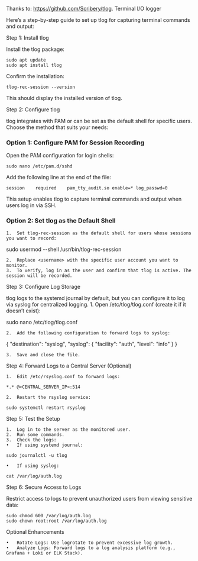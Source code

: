 Thanks to: https://github.com/Scribery/tlog.
Terminal I/O logger

Here’s a step-by-step guide to set up tlog for capturing terminal commands and output:

Step 1: Install tlog

Install the tlog package:

```
sudo apt update
sudo apt install tlog
```

Confirm the installation:
```
tlog-rec-session --version
```
This should display the installed version of tlog.

Step 2: Configure tlog

tlog integrates with PAM or can be set as the default shell for specific users. Choose the method that suits your needs:

### Option 1: Configure PAM for Session Recording

Open the PAM configuration for login shells:
```
sudo nano /etc/pam.d/sshd
```

Add the following line at the end of the file:
```
session    required    pam_tty_audit.so enable=* log_passwd=0
```

This setup enables tlog to capture terminal commands and output when users log in via SSH.

### Option 2: Set tlog as the Default Shell

	1.	Set tlog-rec-session as the default shell for users whose sessions you want to record:

sudo usermod --shell /usr/bin/tlog-rec-session <username>


	2.	Replace <username> with the specific user account you want to monitor.
	3.	To verify, log in as the user and confirm that tlog is active. The session will be recorded.

Step 3: Configure Log Storage

tlog logs to the systemd journal by default, but you can configure it to log via syslog for centralized logging.
	1.	Open /etc/tlog/tlog.conf (create it if it doesn’t exist):

sudo nano /etc/tlog/tlog.conf


	2.	Add the following configuration to forward logs to syslog:

{
    "destination": "syslog",
    "syslog": {
        "facility": "auth",
        "level": "info"
    }
}


	3.	Save and close the file.

Step 4: Forward Logs to a Central Server (Optional)

	1.	Edit /etc/rsyslog.conf to forward logs:
```
*.* @<CENTRAL_SERVER_IP>:514
```

	2.	Restart the rsyslog service:
```
sudo systemctl restart rsyslog
```
Step 5: Test the Setup

	1.	Log in to the server as the monitored user.
	2.	Run some commands.
	3.	Check the logs:
	•	If using systemd journal:
```
sudo journalctl -u tlog
```

	•	If using syslog:
```
cat /var/log/auth.log
```
Step 6: Secure Access to Logs

Restrict access to logs to prevent unauthorized users from viewing sensitive data:
```
sudo chmod 600 /var/log/auth.log
sudo chown root:root /var/log/auth.log
```
Optional Enhancements

	•	Rotate Logs: Use logrotate to prevent excessive log growth.
	•	Analyze Logs: Forward logs to a log analysis platform (e.g., Grafana + Loki or ELK Stack).
